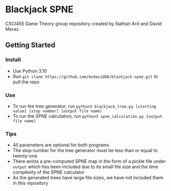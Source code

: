 # Blackjack SPNE
CSCI455 Game Theory group repository created by Nathan Ard and David Meraz.

## Getting Started

### Install
- Use Python 3.10
- Run `git clone https://github.com/mzdavid08/blackjack-spne.git` to pull the repo

### Use
- To run the tree generator, run `python3 blackjack_tree.py [starting value] [stop number] [output file name]`
- To run the SPNE calculation, run `python3 spne_calculation.py [output file name]`

### Tips
- All parameters are optional for both programs
- The stop number for the tree generator must be less than or equal to twenty-one
- There exists a pre-computed SPNE map in the form of a pickle file under `output` which has been included due to its small file size and the time complexity of the SPNE calculator
- As the generated trees have large file sizes, we have not included them in this repository